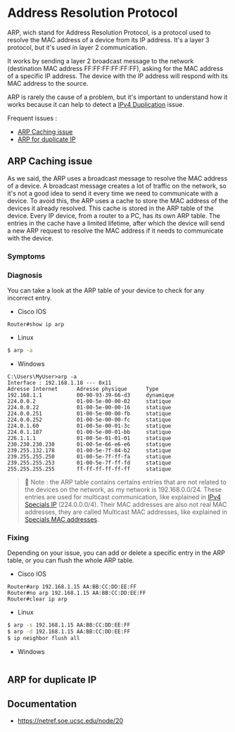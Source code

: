# Address Resolution Protocol

ARP, wich stand for Address Resolution Protocol, is a protocol used to resolve the MAC address of a device from its IP address. It's a layer 3 protocol, but it's used in layer 2 communication.

It works by sending a layer 2 broadcast message to the network (destination MAC address FF:FF:FF:FF:FF:FF), asking for the MAC address of a specific IP address. The device with the IP address will respond with its MAC address to the source.

ARP is rarely the cause of a problem, but it's important to understand how it works because it can help to detect a [IPv4 Duplication](IPv4.md/#ip-duplicate) issue.

Frequent issues :

- [ARP Caching issue](#arp-caching-issue)
- [ARP for duplicate IP](#arp-for-duplicate-ip)

## ARP Caching issue

[//]: <> (To do)

As we said, the ARP uses a broadcast message to resolve the MAC address of a device. A broadcast message creates a lot of traffic on the network, so it's not a good idea to send it every time we need to communicate with a device. To avoid this, the ARP uses a cache to store the MAC address of the devices it already resolved. This cache is stored in the ARP table of the device. Every IP device, from a router to a PC, has its own ARP table. The entries in the cache have a limited lifetime, after which the device will send a new ARP request to resolve the MAC address if it needs to communicate with the device.

### Symptoms

### Diagnosis

You can take a look at the ARP table of your device to check for any incorrect entry.

- Cisco IOS

```Cisco IOS
Router#show ip arp
```

- Linux

```Bash
$ arp -a
```

- Windows

```Shell
C:\Users\MyUser>arp -a
Interface : 192.168.1.18 --- 0x11
Adresse Internet      Adresse physique      Type
192.168.1.1           00-90-93-39-66-d3     dynamique
224.0.0.2             01-00-5e-00-00-02     statique
224.0.0.22            01-00-5e-00-00-16     statique
224.0.0.251           01-00-5e-00-00-fb     statique
224.0.0.252           01-00-5e-00-00-fc     statique
224.0.1.60            01-00-5e-00-01-3c     statique
224.0.1.187           01-00-5e-00-01-bb     statique
226.1.1.1             01-00-5e-01-01-01     statique
230.230.230.230       01-00-5e-66-e6-e6     statique
239.255.132.178       01-00-5e-7f-84-b2     statique
239.255.255.250       01-00-5e-7f-ff-fa     statique
239.255.255.253       01-00-5e-7f-ff-fd     statique
255.255.255.255       ff-ff-ff-ff-ff-ff     statique
```

> 📍 Note : the ARP table contains certains entries that are not related to the devices on the network, as my network is 192.168.0.0/24. These entries are used for multicast communication, like explained in [IPv4 Specials IP](IPv4.md/#using-special-ips) (224.0.0.0/4). Their MAC addresses are also not real MAC addresses, they are called Multicast MAC addresses, like explained in [Specials MAC addresses](../Layer%202/MAC.md/#S).

### Fixing

Depending on your issue, you can add or delete a specific entry in the ARP table, or you can flush the whole ARP table.

- Cisco IOS

```Cisco IOS
Router#arp 192.168.1.15 AA:BB:CC:DD:EE:FF
Router#no arp 192.168.1.15 AA:BB:CC:DD:EE:FF
Router#clear ip arp
```

- Linux

```Bash
$ arp -s 192.168.1.15 AA:BB:CC:DD:EE:FF
$ arp -d 192.168.1.15 AA:BB:CC:DD:EE:FF
$ ip neighbor flush all
```

- Windows

```Shell

```

## ARP for duplicate IP

[//]: <> (To do)

## Documentation

- https://netref.soe.ucsc.edu/node/20
